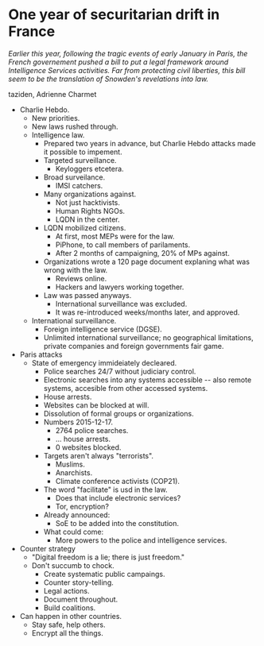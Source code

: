 # One year of securitarian drift in France

*Earlier this year, following the tragic events of early January in Paris, the French governement pushed a bill to put a legal framework around Intelligence Services activities. Far from protecting civil liberties, this bill seem to be the translation of Snowden's revelations into law.*

taziden, Adrienne Charmet

- Charlie Hebdo.
	- New priorities.
	- New laws rushed through.
	- Intelligence law.
		- Prepared two years in advance, but Charlie Hebdo attacks made it possible to impement.
		- Targeted surveillance.
			- Keyloggers etcetera.
		- Broad surveilance.
			- IMSI catchers.
		- Many organizations against.
			- Not just hacktivists.
			- Human Rights NGOs.
			- LQDN in the center.
		- LQDN mobilized citizens.
			- At first, most MEPs were for the law.
			- PiPhone, to call members of parilaments.
			- After 2 months of campaigning, 20% of MPs against.
		- Organizations wrote a 120 page document explaning what was wrong with the law.
			- Reviews online.
			- Hackers and lawyers working together.
		- Law was passed anyways.
			- International surveillance was excluded.
			- It was re-introduced weeks/months later, and approved.
	- International surveillance.
		- Foreign intelligence service (DGSE).
		- Unlimited international surveillance; no geographical limitations, private companies and foreign governments fair game.
- Paris attacks
	- State of emergency immideiately decleared.
		- Police searches 24/7 without judiciary control.
		- Electronic searches into any systems accessible -- also remote systems, accesible from other accessed systems.
		- House arrests.
		- Websites can be blocked at will.
		- Dissolution of formal groups or organizations.
		- Numbers 2015-12-17.
			- 2764 police searches.
			- ... house arrests.
			- 0 websites blocked.
		- Targets aren't always "terrorists".
			- Muslims.
			- Anarchists.
			- Climate conference activists (COP21).
		- The word "facilitate" is usd in the law.
			- Does that include electronic services?
			- Tor, encryption?
		- Already announced:
			- SoE to be added into the constitution.
		- What could come:
			- More powers to the police and intelligence services.
- Counter strategy
	- "Digital freedom is a lie; there is just freedom."
	- Don't succumb to chock.
		- Create systematic public campaings.
		- Counter story-telling.
		- Legal actions.
		- Document throughout.
		- Build coalitions.
- Can happen in other countries.
	- Stay safe, help others.
	- Encrypt all the things.
